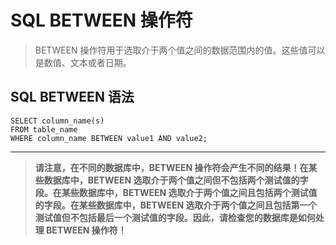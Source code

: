 # SQL BETWEEN 操作符
> BETWEEN 操作符用于选取介于两个值之间的数据范围内的值。这些值可以是数值、文本或者日期。
## SQL BETWEEN 语法
```
SELECT column_name(s)
FROM table_name
WHERE column_name BETWEEN value1 AND value2;
```
---
> **请注意，在不同的数据库中，BETWEEN 操作符会产生不同的结果！在某些数据库中，BETWEEN 选取介于两个值之间但不包括两个测试值的字段。在某些数据库中，BETWEEN 选取介于两个值之间且包括两个测试值的字段。在某些数据库中，BETWEEN 选取介于两个值之间且包括第一个测试值但不包括最后一个测试值的字段。因此，请检查您的数据库是如何处理 BETWEEN 操作符！**